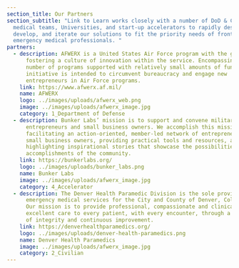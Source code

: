 ```yaml
---
section_title: Our Partners
section_subtitle: "Link to Learn works closely with a number of DoD & Civilian
  medical teams, Universities, and start-up accelerators to rapidly design,
  develop, and iterate our solutions to fit the priority needs of front-line
  emergency medical professionals. "
partners:
  - description: AFWERX is a United States Air Force program with the goal of
      fostering a culture of innovation within the service. Encompassing a
      number of programs supported with relatively small amounts of funding, the
      initiative is intended to circumvent bureaucracy and engage new
      entrepreneurs in Air Force programs.
    link: https://www.afwerx.af.mil/
    name: AFWERX
    logo: ../images/uploads/afwerx_web.png
    image: ../images/uploads/afwerx_image.jpg
    category: 1_Department of Defense
  - description: Bunker Labs’ mission is to support and convene military-connected
      entrepreneurs and small business owners. We accomplish this mission by
      facilitating an action-oriented, member-led network of entrepreneurs and
      small business owners, providing practical tools and resources, and
      highlighting inspirational stories that showcase the possibilities and
      accomplishments of the community.
    link: https://bunkerlabs.org/
    logo: ../images/uploads/bunker_labs.png
    name: Bunker Labs
    image: ../images/uploads/afwerx_image.jpg
    category: 4_Accelerator
  - description: The Denver Health Paramedic Division is the sole provider of
      emergency medical services for the City and County of Denver, Colorado.
      Our mission is to provide professional, compassionate and clinically
      excellent care to every patient, with every encounter, through a culture
      of integrity and continuous improvement.
    link: https://denverhealthparamedics.org/
    logo: ../images/uploads/denver-health-paramedics.png
    name: Denver Health Paramedics
    image: ../images/uploads/afwerx_image.jpg
    category: 2_Civilian
---
```

